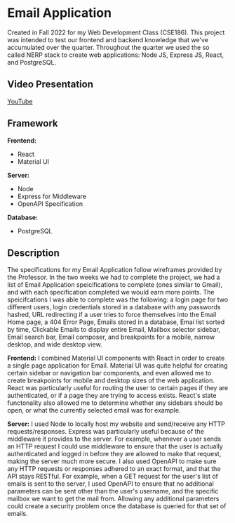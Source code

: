 # Email Application
Created in Fall 2022 for my Web Development Class (CSE186).
This project was intended to test our frontend and backend knowledge that we've accumulated over the quarter.
Throughout the quarter we used the so called NERP stack to create web applications:
Node JS,
Express JS,
React,
and PostgreSQL.

## Video Presentation
[YouTube](https://youtu.be/9b70UTaXtA8)

## Framework
**Frontend:**
- React
- Material UI

**Server:**
- Node
- Express for Middleware
- OpenAPI Specification

**Database:**
- PostgreSQL

## Description
The specifications for my Email Application follow wireframes provided by the Professor. In the two weeks we had to complete the project, we had a list of Email Application speicifications to complete (ones similar to Gmail), and with each specification completed we would earn more points. The speicifcations I was able to complete was the following: a login page for two different users, login credentials stored in a database with any passwords hashed, URL redirecting if a user tries to force themselves into the Email Home page, a 404 Error Page, Emails stored in a database, Emai list sorted by time, Clickable Emails to display entire Email, Mailbox selector sidebar, Email search bar, Email composer, and breakpoints for a mobile, narrow desktop, and wide desktop view.

**Frontend:**
I combined Material UI components with React in order to create a single page application for Email. Material UI was quite helpful for creating certain sidebar or navigation bar components, and even allowed me to create breakpoints for mobile and desktop sizes of the web application. React was particularly useful for routing the user to certain pages if they are authenticated, or if a page they are trying to access exists. React's state functonality also allowed me to determine whether any sidebars should be open, or what the currently selected email was for example. 

**Server:** I used Node to locally host my website and send/receive any HTTP requests/responses. Express was particularly useful because of the middleware it provides to the server. For example, whenever a user sends an HTTP request I could use middleware to ensure that the user is actually authenticated and logged in before they are allowed to make that request, making the server much more secure. I also used OpenAPI to make sure any HTTP requests or responses adhered to an exact format, and that the API stays RESTful. For example, when a GET request for the user's list of emails is sent to the server, I used OpenAPI to ensure that no additional parameters can be sent other than the user's username, and the specific mailbox we want to get the mail from. Allowing any additional parameters could create a security problem once the database is queried for that set of emails.
